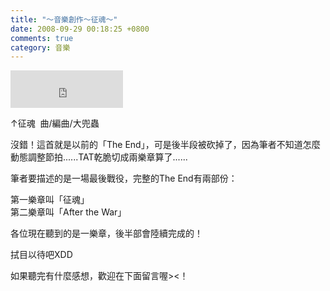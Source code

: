 ```yaml
---
title: "～音樂創作～征魂～"
date: 2008-09-29 00:18:25 +0800
comments: true
category: 音樂
---
```

<p><iframe marginwidth="0" marginheight="0" src="http://vlog.xuite.net/vlog/guest/external.php?media_id=NXVwZnpMLTE0NTkwMzcuZmx2&amp;pt=2&amp;ar=1&amp;as=1&amp;pw=180" scrolling="no" width="180" frameborder="0" height="60"></iframe></p><p>&uarr;征魂&nbsp; 曲/編曲/大兜蟲</p><p>沒錯！這首就是以前的「The End」，可是後半段被砍掉了，因為筆者不知道怎麼動態調整節拍......TAT乾脆切成兩樂章算了......</p><p>筆者要描述的是一場最後戰役，完整的The End有兩部份：</p><p>第一樂章叫「征魂」<br />第二樂章叫「After the War」</p><p>各位現在聽到的是一樂章，後半部會陸續完成的！</p><p>拭目以待吧XDD</p><p>如果聽完有什麼感想，歡迎在下面留言喔&gt;&lt;！</p>
